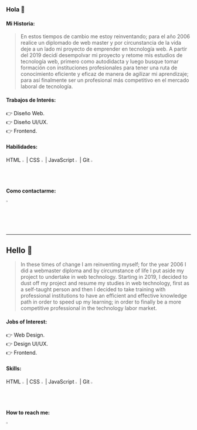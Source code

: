 ### __Hola__ 👋


#### __Mi Historia:__
>  En estos tiempos de cambio me estoy reinventando; para el año 2006 realice un diplomado de web master y por circunstancia de la vida deje a un lado mi proyecto de emprender en tecnología web. A partir del 2019 decidí desempolvar mi proyecto y retome mis estudios de tecnología web, primero como autodidacta y luego busque tomar formación con instituciones profesionales para tener una ruta de conocimiento eficiente y eficaz de manera de agilizar mi aprendizaje; para así finalmente ser un profesional más competitivo en el mercado laboral de tecnología.


#### __Trabajos de Interés:__
  👉 Diseño Web.   
  👉 Diseño UI/UX.   
  👉 Frontend.


#### __Habilidades:__   
HTML <img width="1.4%" src="https://www.vectorlogo.zone/logos/w3_html5/w3_html5-icon.svg">  |  CSS  <img width="1.4%" src="https://www.vectorlogo.zone/logos/netlifyapp_watercss/netlifyapp_watercss-icon.svg"> | JavaScript  <img width="1.4%" src="https://www.vectorlogo.zone/logos/javascript/javascript-icon.svg">  |  Git   <img width="1.3%" src="https://www.vectorlogo.zone/logos/git-scm/git-scm-icon.svg">


#### __Como contactarme:__  
<a href="https://www.linkedin.com/in/kennathpuche/"><img width="2%" src="https://www.vectorlogo.zone/logos/linkedin/linkedin-icon.svg" title="Enlace a LinkedIn"></a>
  
 
---


## Hello 👋

>  In these times of change I am reinventing myself; for the year 2006 I did a webmaster diploma and by circumstance of life I put aside my project to undertake in web technology. Starting in 2019, I decided to dust off my project and resume my studies in web technology, first as a self-taught person and then I decided to take training with professional institutions to have an efficient and effective knowledge path in order to speed up my learning; in order to finally be a more competitive professional in the technology labor market.


#### __Jobs of Interest:__
  👉 Web Design.   
  👉 Design UI/UX.   
  👉 Frontend.


#### __Skills:__   
HTML <img width="1.4%" src="https://www.vectorlogo.zone/logos/w3_html5/w3_html5-icon.svg">  |  CSS  <img width="1.4%" src="https://www.vectorlogo.zone/logos/netlifyapp_watercss/netlifyapp_watercss-icon.svg"> | JavaScript  <img width="1.4%" src="https://www.vectorlogo.zone/logos/javascript/javascript-icon.svg">  |  Git   <img width="1.3%" src="https://www.vectorlogo.zone/logos/git-scm/git-scm-icon.svg">



#### __How to reach me:__  
<a href="https://www.linkedin.com/in/kennathpuche/"><img width="2%" src="https://www.vectorlogo.zone/logos/linkedin/linkedin-icon.svg" title="Enlace a LinkedIn"></a>



<!--
Comentarios: codigo a reutilizaar
**puchenkv/puchenkv** is a ✨ _special_ ✨ repository because its `README.md` (this file) appears on your GitHub profile.

## Hi there 👋

[in](https://www.linkedin.com/in/kennathpuche/)

![](https://www.vectorlogo.zone/logos/netlifyapp_watercss/netlifyapp_watercss-ar21.svg "css")

Here are some ideas to get you started:

- 🔭 I’m currently working on ...
- 🌱 I’m currently learning ...
- 👯 I’m looking to collaborate on ...
- 🤔 I’m looking for help with ...
- 💬 Ask me about ...
- 📫 How to reach me: ...
- 😄 Pronouns: ...
- ⚡ Fun fact: ...
-->
